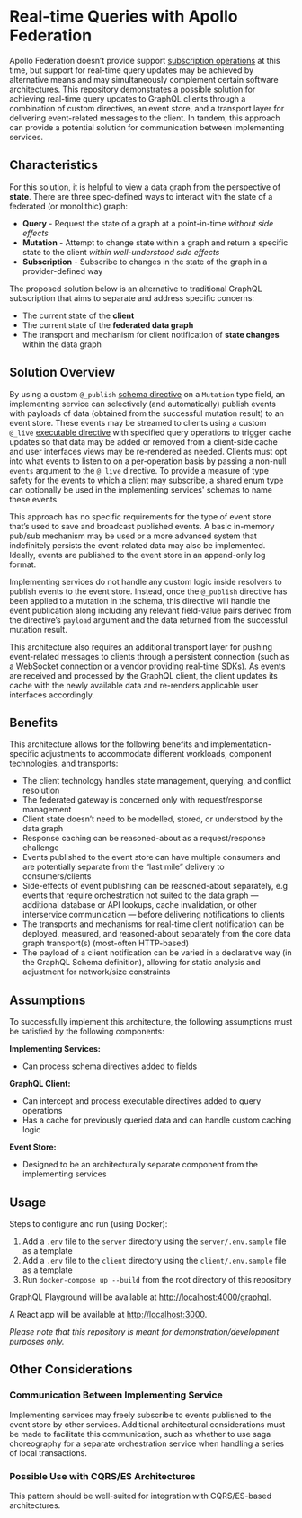 # Real-time Queries with Apollo Federation

Apollo Federation doesn’t provide support [subscription operations](https://www.apollographql.com/docs/apollo-server/data/subscriptions/) at this time, but support for real-time query updates may be achieved by alternative means and may simultaneously complement certain software architectures. This repository demonstrates a possible solution for achieving real-time query updates to GraphQL clients through a combination of custom directives, an event store, and a transport layer for delivering event-related messages to the client. In tandem, this approach can provide a potential solution for communication between implementing services.

## Characteristics

For this solution, it is helpful to view a data graph from the perspective of **state**. There are three spec-defined ways to interact with the state of a federated (or monolithic) graph:

- **Query** - Request the state of a graph at a point-in-time *without side effects*
- **Mutation** - Attempt to change state within a graph and return a specific state to the client *within well-understood side effects*
- **Subscription** - Subscribe to changes in the state of the graph in a provider-defined way

The proposed solution below is an alternative to traditional GraphQL subscription that aims to separate and address specific concerns:

- The current state of the **client**
- The current state of the **federated data graph**
- The transport and mechanism for client notification of **state changes** within the data graph

## Solution Overview

By using a custom `@_publish` [schema directive](https://spec.graphql.org/June2018/#TypeSystemDirectiveLocation) on a `Mutation` type field, an implementing service can selectively (and automatically) publish events with payloads of data (obtained from the successful mutation result) to an event store. These events may be streamed to clients using a custom `@_live` [executable directive](https://spec.graphql.org/June2018/#ExecutableDirectiveLocation) with specified query operations to trigger cache updates so that data may be added or removed from a client-side cache and user interfaces views may be re-rendered as needed. Clients must opt into what events to listen to on a per-operation basis by passing a non-null `events` argument to the `@_live` directive. To provide a measure of type safety for the events to which a client may subscribe, a shared enum type can optionally be used in the implementing services' schemas to name these events.

This approach has no specific requirements for the type of event store that’s used to save and broadcast published events. A basic in-memory pub/sub mechanism may be used or a more advanced system that indefinitely persists the event-related data may also be implemented. Ideally, events are published to the event store in an append-only log format.

Implementing services do not handle any custom logic inside resolvers to publish events to the event store. Instead, once the `@_publish` directive has been applied to a mutation in the schema, this directive will handle the event publication along including any relevant field-value pairs derived from the directive’s `payload` argument and the data returned from the successful mutation result.

This architecture also requires an additional transport layer for pushing event-related messages to clients through a persistent connection (such as a WebSocket connection or a vendor providing real-time SDKs). As events are received and processed by the GraphQL client, the client updates its cache with the newly available data and re-renders applicable user interfaces accordingly.

## Benefits

This architecture allows for the following benefits and implementation-specific adjustments to accommodate different workloads, component technologies, and transports:

- The client technology handles state management, querying, and conflict resolution
- The federated gateway is concerned only with request/response management
- Client state doesn’t need to be modelled, stored, or understood by the data graph
- Response caching can be reasoned-about as a request/response challenge
- Events published to the event store can have multiple consumers and are potentially separate from the “last mile” delivery to consumers/clients
- Side-effects of event publishing can be reasoned-about separately, e.g events that require orchestration not suited to the data graph — additional database or API lookups, cache invalidation, or other interservice communication — before delivering notifications to clients
- The transports and mechanisms for real-time client notification can be deployed, measured, and reasoned-about separately from the core data graph transport(s) (most-often HTTP-based)
- The payload of a client notification can be varied in a declarative way (in the GraphQL Schema definition), allowing for static analysis and adjustment for network/size constraints

## Assumptions

To successfully implement this architecture, the following assumptions must be satisfied by the following components:

**Implementing Services:**

- Can process schema directives added to fields

**GraphQL Client:**

- Can intercept and process executable directives added to query operations
- Has a cache for previously queried data and can handle custom caching logic

**Event Store:**

- Designed to be an architecturally separate component from the implementing services

## Usage

Steps to configure and run (using Docker):

1. Add a `.env` file to the `server` directory using the `server/.env.sample` file as a template
2. Add a `.env` file to the `client` directory using the `client/.env.sample` file as a template
3. Run `docker-compose up --build` from the root directory of this repository

GraphQL Playground will be available at [http://localhost:4000/graphql](http://localhost:4000/graphql).

A React app will be available at [http://localhost:3000](http://localhost:3000).

_Please note that this repository is meant for demonstration/development purposes only._

## Other Considerations

### Communication Between Implementing Service

Implementing services may freely subscribe to events published to the event store by other services. Additional architectural considerations must be made to facilitate this communication, such as whether to use saga choreography for a separate orchestration service when handling a series of local transactions.

### Possible Use with CQRS/ES Architectures

This pattern should be well-suited for integration with CQRS/ES-based architectures.
